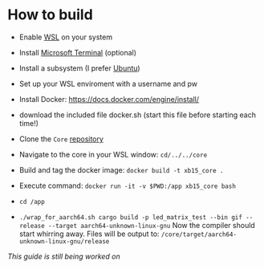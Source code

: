 # How to build


- Enable [WSL](https://learn.microsoft.com/en-us/windows/wsl/install) on your system
- Install [Microsoft Terminal](https://apps.microsoft.com/store/detail/windows-terminal/9N0DX20HK701?hl=nl-nl&gl=nl) (optional)
- Install a subsystem (I prefer [Ubuntu](https://apps.microsoft.com/store/detail/ubuntu-22041-lts/9PN20MSR04DW))
- Set up your WSL enviroment with a username and pw
- Install Docker: https://docs.docker.com/engine/install/

- download the included file docker.sh (start this file before starting each time!)
- Clone the `Core` [repository](https://github.com/XB15/core)
- Navigate to the core in your WSL window: `cd/../../core`
- Build and tag the docker image: `docker build -t xb15_core .`
- Execute command: `docker run -it -v $PWD:/app xb15_core bash`
- `cd /app`
- `./wrap_for_aarch64.sh cargo build -p led_matrix_test --bin gif --release --target aarch64-unknown-linux-gnu`
Now the compiler should start whirring away.
Files will be output to: `/core/target/aarch64-unknown-linux-gnu/release`


*This guide is still being worked on*
